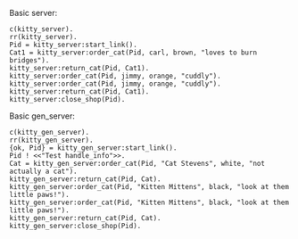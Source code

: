 Basic server:

    c(kitty_server).
    rr(kitty_server).
    Pid = kitty_server:start_link().
    Cat1 = kitty_server:order_cat(Pid, carl, brown, "loves to burn bridges").
    kitty_server:return_cat(Pid, Cat1).
    kitty_server:order_cat(Pid, jimmy, orange, "cuddly").
    kitty_server:order_cat(Pid, jimmy, orange, "cuddly").
    kitty_server:return_cat(Pid, Cat1).
    kitty_server:close_shop(Pid).

Basic gen_server:

    c(kitty_gen_server).
    rr(kitty_gen_server).
    {ok, Pid} = kitty_gen_server:start_link().
    Pid ! <<"Test handle_info">>.
    Cat = kitty_gen_server:order_cat(Pid, "Cat Stevens", white, "not actually a cat").
    kitty_gen_server:return_cat(Pid, Cat).
    kitty_gen_server:order_cat(Pid, "Kitten Mittens", black, "look at them little paws!").
    kitty_gen_server:order_cat(Pid, "Kitten Mittens", black, "look at them little paws!").
    kitty_gen_server:return_cat(Pid, Cat).
    kitty_gen_server:close_shop(Pid).
